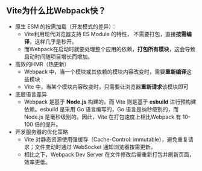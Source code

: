 ## Vite为什么比Webpack快？

- 原生 ESM 的按需加载（开发模式的差异）：
  - Vite利用现代浏览器支持 ES Module 的特性， 不需要打包，直接**按需编译**，这样几乎是秒开。
  - 而Webpack在启动时就要处理整个应用的依赖，**打包所有模块**，这会导致启动时间随项目增长而增加。
- 高效的HMR（热更新）
  - Webpack 中，当一个模块或其依赖的模块内容改变时，需要**重新编译**这些模块
  - Vite 中，当某个模块内容改变时，只需要让浏览器**重新请求**该模块即可
- 底层语言差异
  - Webpack 是基于 **Node.js** 构建的，而 Vite 则是基于 **esbuild** 进行预构建依赖。esbuild 是采用 Go 语言编写的，Go 语言是纳秒级别的，而 Node.js 是毫秒级别的。因此，Vite 在打包速度上相比Webpack 有 10-100 倍的提升。
- 开发服务器的优化策略
  - Vite 对静态资源使用强缓存（Cache-Control: immutable），避免重复请求；文件变动时通过 WebSocket 通知浏览器按需更新。
  - 相比之下，Webpack Dev Server 在文件修改后需重新打包并刷新页面，效率更低。
